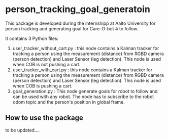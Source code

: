 # person_tracking_goal_generatoin
This package is developed during the internshipp at Aalto University for person tracking and generating goal for Care-O-bot 4
to follow.

It contains 3 Python files:
1. user_tracker_without_cart.py : this node contains a Kalman tracker for tracking a person using the measurement (distance)
from RGBD camera (person detection) and Laser Sensor (leg detection). This node is used when COB is not pushing a cart.
2. user_tracker_with_cart.py : this node contains a Kalman tracker for tracking a person using the measurement (distance)
from RGBD camera (person detection) and Laser Sensor (leg detection). This node is used when COB is pushing a cart.
3. goal_generation.py : This node generate goals for robot to follow and can be used with any robot. The node has to subscribe
to the robot odom topic and the person's position in global frame.

## How to use the package
to be updated....

